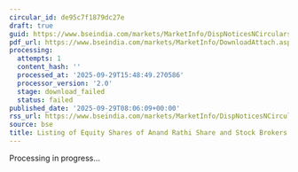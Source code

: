 ```yaml
---
circular_id: de95c7f1879dc27e
draft: true
guid: https://www.bseindia.com/markets/MarketInfo/DispNoticesNCirculars.aspx?Noticeid={2D2F0398-6D6D-40C4-8945-BA86A942A44B}&noticeno=20250929-8&dt=09/29/2025&icount=8&totcount=83&flag=0
pdf_url: https://www.bseindia.com/markets/MarketInfo/DownloadAttach.aspx?id=20250929-8&attachedId=
processing:
  attempts: 1
  content_hash: ''
  processed_at: '2025-09-29T15:48:49.270586'
  processor_version: '2.0'
  stage: download_failed
  status: failed
published_date: '2025-09-29T08:06:09+00:00'
rss_url: https://www.bseindia.com/markets/MarketInfo/DispNoticesNCirculars.aspx?Noticeid={2D2F0398-6D6D-40C4-8945-BA86A942A44B}&noticeno=20250929-8&dt=09/29/2025&icount=8&totcount=83&flag=0
source: bse
title: Listing of Equity Shares of Anand Rathi Share and Stock Brokers Limited
---
```


Processing in progress...